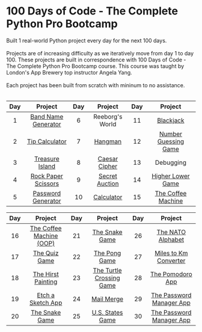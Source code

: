 # 100 Days of Code - The Complete Python Pro Bootcamp
Built 1 real-world Python project every day for the next 100 days. <br/><br/>
Projects are of increasing difficulty as we iteratively move from day 1 to day 100. These projects are built in correspondence with 100 Days of Code - The Complete Python Pro Bootcamp course. This course was taught by London's App Brewery top instructor Angela Yang.<br/><br/>
Each project has been built from scratch with mininum to no assistance.<br/><br/>

<div align="center">

| Day | Project  | Day | Project  | Day | Project  |
|     :---:      |     :---:      |     :---:      |     :---:      |     :---:      |     :---:      |
| 1   | [Band Name Generator](day-001-working-with-variables-in-python-to-manage-data/band-name-generator)     | 6     | Reeborg's World       | 11     | [Blackjack](day-011-the-blackjack-capstone-project/the-blackjack-capstone-project)       |       
| 2     | [Tip Calculator](day-002-understanding-data-types-and-how-to-manipulate-strings/tip-calculator)       | 7     | [Hangman](day-007-hangman/hangman)       | 12     | [Number Guessing Game](day-012-scope-and-number-guessing-game/number-guessing-game)       |            
| 3     | [Treasure Island](day-003-control-flow-and-logical-operators/treasure-island)       | 8     | [Caesar Cipher](day-008-function-parameters-and-caesar-cipher/caesar-cipher)       | 13     | Debugging       |              
| 4     | [Rock Paper Scissors](day-004-randomisation-and-python-lists/rock-paper-scissors)       | 9     | [Secret Auction](day-009-dictionaries-nesting-and-the-secret-auction/secret-auction)       | 14     | [Higher Lower Game](day-014-higher-lower-game-project/higher-lower-game)       |           
| 5     | [Password Generator](day-005-python-loops/password-generator)       | 10     | [Calculator](day-010-functions-with-outputs/calculator)       | 15     | [The Coffee Machine](day-015-the-coffee-machine/the-coffee-machine)       |

| Day | Project  | Day | Project  | Day | Project  |
|     :---:      |     :---:      |     :---:      |     :---:      |     :---:      |     :---:      |
| 16     | [The Coffee Machine (OOP)](day-016-object-oriented-programming/the-coffee-machine-oop-version)       | 21     | [The Snake Game](day-020-and-021-build-the-snake-game/the-snake-game)       | 26     | [The NATO Alphabet](day-026-list-comprehension-and-the-nato-alphabet/the-nato-alphabet-project)       |
| 17     | [The Quiz Game](day-017-the-quiz-game-project-and-the-benefits-of-oop/the-quiz-game)       | 22     | [The Pong Game](day-022-build-pong/the-pong-game)       | 27     | [Miles to Km Converter](day-027-tkinter-unlimited-arguments-and-gui/miles-to-km-converter-project)       |
| 18     | [The Hirst Painting](day-018-turtle-and-the-gui/the-hirst-painting-project)       | 23     | [The Turtle Crossing Game](day-023-the-turtle-crossing-capstone-project/the-turtle-crossing-game)       | 28     | [The Pomodoro App](day-028-the-pomodoro-gui-application/the-pomodoro-app)       |
| 19     | [Etch a Sketch App](day-019-etch-a-sketch-and-the-turtle-race/etch-a-sketch-app)       | 24     | [Mail Merge](day-024-files-directories-and-paths/mail-merge-project)       | 29     | [The Password Manager App](day-029-password-manager-gui-app-with-tkinter/password-manager-gui-app)       |
| 20     | [The Snake Game](day-020-and-021-build-the-snake-game/the-snake-game)       | 25     | [U.S. States Game](day-025-working-with-csv-data-and-the-pandas-library/us-states-game)       | 30     | [The Password Manager App](day-029-password-manager-gui-app-with-tkinter/password-manager-gui-app)       |

</div>
